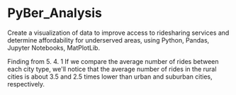 # PyBer_Analysis
Create a visualization of data to improve access to ridesharing services and determine affordability for underserved areas, using Python, Pandas, Jupyter Notebooks, MatPlotLib.

Finding from 5. 4. 1
If we compare the average number of rides between each city type, we'll notice that the average number of rides in the rural cities is about 3.5 and 2.5 times lower than urban and suburban cities, respectively.
